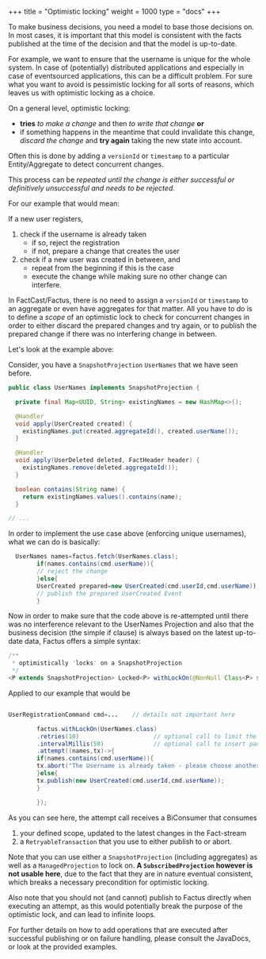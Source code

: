 +++
title = "Optimistic locking"
weight = 1000
type = "docs"
+++

To make business decisions, you need a model to base those decisions on. In most cases, it is important that this
model is consistent with the facts published at the time of the decision and that the model is up-to-date.

For example, we want to ensure that the username is unique for the whole system.
In case of (potentially) distributed applications and especially in case of eventsourced applications,
this can be a difficult problem.
For sure what you want to avoid is pessimistic locking for all sorts of reasons,
which leaves us with optimistic locking as a choice.

On a general level, optimistic locking:

- **tries** _to make a change_ and then _to write that change_ **or**
- if something happens in the meantime that could invalidate this change,
  _discard the change_ and **try again** taking the new state into account.

Often this is done by adding a `versionId` or `timestamp` to a particular Entity/Aggregate to detect concurrent changes.

This process can be _repeated until the change is either successful or definitively unsuccessful and needs to be
rejected_.

For our example that would mean:

If a new user registers,

1. check if the username is already taken
   - if so, reject the registration
   - if not, prepare a change that creates the user
1. check if a new user was created in between, and
   - repeat from the beginning if this is the case
   - execute the change while making sure no other change can interfere.

In FactCast/Factus, there is no need to assign a `versionId` or `timestamp` to an aggregate or even have aggregates for
that matter.
All you have to do is to define a _scope_ of an optimistic lock to check for concurrent changes in order to either
discard the prepared changes and try again, or to publish the prepared change if there was no interfering change in
between.

Let's look at the example above:

Consider, you have a `SnapshotProjection` `UserNames` that we have seen before.

```java
public class UserNames implements SnapshotProjection {

  private final Map<UUID, String> existingNames = new HashMap<>();

  @Handler
  void apply(UserCreated created) {
    existingNames.put(created.aggregateId(), created.userName());
  }

  @Handler
  void apply(UserDeleted deleted, FactHeader header) {
    existingNames.remove(deleted.aggregateId());
  }

  boolean contains(String name) {
    return existingNames.values().contains(name);
  }

// ...
```

In order to implement the use case above (enforcing unique usernames), what we can do is basically:

```java
  UserNames names=factus.fetch(UserNames.class);
        if(names.contains(cmd.userName)){
        // reject the change
        }else{
        UserCreated prepared=new UserCreated(cmd.userId,cmd.userName));
        // publish the prepared UserCreated Event
        }
```

Now in order to make sure that the code above is re-attempted until there was no interference relevant to the UserNames
Projection and also that the business decision (the simple if clause) is always based on the latest up-to-date data,
Factus offers a simple syntax:

```java
/**
 * optimistically 'locks' on a SnapshotProjection
 */
<P extends SnapshotProjection> Locked<P> withLockOn(@NonNull Class<P> snapshotClass);
```

Applied to our example that would be

```java

UserRegistrationCommand cmd=...    // details not important here

        factus.withLockOn(UserNames.class)
        .retries(10)                     // optional call to limit the number of retries
        .intervalMillis(50)              // optional call to insert pause with the given number of milliseconds in between attempts
        .attempt((names,tx)->{
        if(names.contains(cmd.userName)){
        tx.abort("The Username is already taken - please choose another one.");
        }else{
        tx.publish(new UserCreated(cmd.userId,cmd.userName));
        }

        });
```

As you can see here, the attempt call receives a BiConsumer that consumes

1. your defined scope, updated to the latest changes in the Fact-stream
1. a `RetryableTransaction` that you use to either publish to or abort.

Note that you can use either a `SnapshotProjection` (including aggregates) as well as a `ManagedProjection` to lock on.
**A `SubscribedProjection` however is not usable here**, due to the fact that they are in nature eventual consistent,
which
breaks a necessary precondition for optimistic locking.

Also note that you should not (and cannot) publish to Factus directly when executing an attempt, as this would
potentially
break the purpose of the optimistic lock, and can lead to infinite loops.

For further details on how to add operations that are executed after successful publishing or on failure handling,
please consult the JavaDocs, or look at the provided examples.
